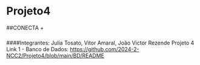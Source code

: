 # Projeto4
##CONECTA +
###
####Integrantes: Julia Tosato, Vitor Amaral, João Victor Rezende
Projeto 4 <br/>
Link 1 - Banco de Dados: https://github.com/2024-2-NCC2/Projeto4/blob/main/BD/README
